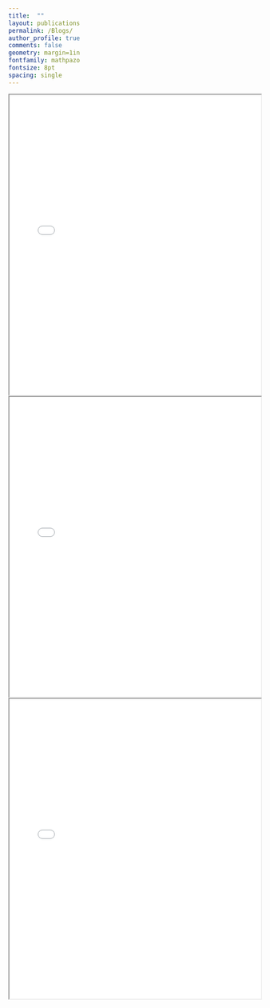 ```yaml
---
title:  ""
layout: publications
permalink: /Blogs/
author_profile: true
comments: false
geometry: margin=1in
fontfamily: mathpazo
fontsize: 8pt
spacing: single
---
```


<iframe src="/assets/images/yy/T32-slides.pdf" width="100%" height="600px"></iframe>

<iframe src="/assets/pdfjs/web/viewer.html?file=/assets/images/yy/T32-slides.pdf" width="100%" height="600px">
  This browser does not support PDFs. Please download the PDF to view it: <a href="/assets/images/yy/T32-slides.pdf">Download PDF</a>.
</iframe>

<iframe src="/assets/images/yy/T32-slides.pdf" width="100%" height="600px">
  This browser does not support PDFs. Please download the PDF to view it: <a href="/assets/images/yy/T32-slides.pdf">Download PDF</a>.
</iframe>


<!--
Blog Page

{% for post in site.posts %}
  {% include archive-single.html %}
{% endfor %}
-->
